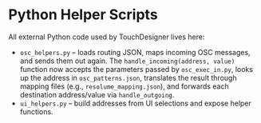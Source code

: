 # Python Helper Scripts

All external Python code used by TouchDesigner lives here:

- `osc_helpers.py` – loads routing JSON, maps incoming OSC messages, and sends
  them out again. The `handle_incoming(address, value)` function now accepts the
  parameters passed by `osc_exec_in.py`, looks up the address in
  `osc_patterns.json`, translates the result through mapping files (e.g.,
  `resolume_mapping.json`), and forwards each destination address/value via
  `handle_outgoing`.
- `ui_helpers.py` – build addresses from UI selections and expose helper
  functions.
